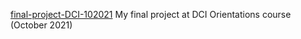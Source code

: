 [final-project-DCI-102021](https://dea314.github.io/nature/)
My final project at DCI Orientations course (October 2021)
